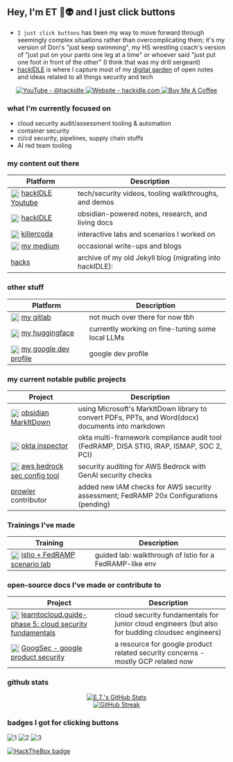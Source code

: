 ## Hey, I'm ET 🧪👽  and I just click buttons

- `I just click buttons` has been my way to move forward through seemingly complex situations rather than overcomplicating them; it's my version of Dori's "just keep swimming", my HS wrestling coach's version of "just put on your pants one leg at a time" or whoever said "just put one foot in front of the other" (I think that was my drill sergeant)
-  [hackIDLE](https://hackidle.com/README) is where I capture most of my [digital garden](https://www.youtube.com/watch?v=ckv_CjyKyZY) of open notes and ideas related to all things security and tech

<p align="center">

  <a href="https://www.youtube.com/@hackidle">
    <img alt="YouTube - @hackidle" src="https://img.shields.io/badge/YouTube-@hackidle-FF0000?style=for-the-badge&logo=youtube&logoColor=white" />
  </a>
  <a href="https://hackidle.com/">
    <img alt="Website - hackidle.com" src="https://img.shields.io/badge/Website-hackidle.com-0b72b9?style=for-the-badge&logo=google-chrome&logoColor=white" />
  </a>
    <a href="https://www.buymeacoffee.com/ethantroy">
    <img alt="Buy Me A Coffee" src="https://img.shields.io/badge/Buy%20Me%20a%20Coffee-donate-FFDD00?style=for-the-badge&logo=buymeacoffee&logoColor=black" />
  </a>
</p>

### what I'm currently focused on

- cloud security audit/assessment tooling & automation
- container security
- ci/cd security, pipelines, supply chain stuffs
- AI red team tooling

### my content out there

| Platform                                                                                                                                                                                | Description                                              |
| --------------------------------------------------------------------------------------------------------------------------------------------------------------------------------------- | -------------------------------------------------------- |
| <img alt="YouTube" width="20" height="20" src="https://cdn.simpleicons.org/youtube/FF0000" style="vertical-align:middle;" /> [hackIDLE Youtube](https://www.youtube.com/@hackidle)      | tech/security videos, tooling walkthroughs, and demos    |
| <img alt="Obsidian" width="20" height="20" src="https://cdn.simpleicons.org/obsidian/7C3AED" style="vertical-align:middle;" /> [hackIDLE](https://hackidle.com/)                        | obsidian-powered notes, research, and living docs        |
| <img alt="Kubernetes" width="20" height="20" src="https://cdn.simpleicons.org/kubernetes/326CE5" style="vertical-align:middle;" /> [killercoda](https://killercoda.com/ethanolivertroy) | interactive labs and scenarios I worked on               |
| <img alt="Medium" width="20" height="20" src="https://cdn.simpleicons.org/medium/12100E" style="vertical-align:middle;" /> [my medium](https://medium.com/@ethanolivertroy)             | occasional write-ups and blogs                           |
| [hacks](https://hacks.ethantroy.com/)                                                                                                                                                   | archive of my old Jekyll blog (migrating into hackIDLE): |

### other stuff

| Platform                                                                                                                                                                                | Description                                      |
| --------------------------------------------------------------------------------------------------------------------------------------------------------------------------------------- | ------------------------------------------------ |
| <img alt="GitLab" width="20" height="20" src="https://cdn.simpleicons.org/gitlab/FC6D26" style="vertical-align:middle;" /> [my gitlab](https://gitlab.com/ethanolivertroy)              | not much over there for now tbh                  |
| <img alt="Hugging Face" width="20" height="20" src="https://cdn.simpleicons.org/huggingface" style="vertical-align:middle;" /> [my huggingface](https://huggingface.co/ethanolivertroy) | currently working on fine-tuning some local LLMs |
| <img alt="Google" width="20" height="20" src="https://cdn.simpleicons.org/google/4285F4" style="vertical-align:middle;" /> [my google dev profile](https://g.dev/ethantroy)             | google dev profile                               |

### my current notable public projects

| Project                                                                                                                                                                                                                                               | Description                                                                                        |
| ----------------------------------------------------------------------------------------------------------------------------------------------------------------------------------------------------------------------------------------------------- | -------------------------------------------------------------------------------------------------- |
| <img width="20" height="20" alt="obsidian-icon" src="https://github.com/user-attachments/assets/6daadbf9-b6ed-4b76-a34c-3411b8f57857" style="vertical-align:middle;" /> [obsidian MarkItDown](https://github.com/ethanolivertroy/obsidian-markitdown) | using Microsoft's MarkItDown library to convert PDFs, PPTs, and Word(docx) documents into markdown |
| <img alt="Okta" width="20" height="20" src="https://cdn.simpleicons.org/okta/007DC1" style="vertical-align:middle;" /> [okta inspector](https://github.com/ethanolivertroy/okta-inspector)                                                            | okta multi-framework compliance audit tool (FedRAMP, DISA STIG, IRAP, ISMAP, SOC 2, PCI)           |
| <img alt="AWS Bedrock" width="20" height="20" src="https://github.com/user-attachments/assets/0b2ec338-7b82-40ae-9693-3bb83adf3392" style="vertical-align:middle;" /> [aws bedrock sec config tool](https://github.com/ethanolivertroy/AWS-BedRock-Security-Config-Check)                        | security auditing for AWS Bedrock with GenAI security checks                                       |
| [prowler](https://github.com/prowler-cloud/prowler) contributor                                                                                                                                                                                       | added new IAM checks for AWS security assessment; FedRAMP 20x Configurations (pending)             |

### Trainings I've made

| Training                                                                                                                                                                                                                          | Description                                             |
| --------------------------------------------------------------------------------------------------------------------------------------------------------------------------------------------------------------------------------- | ------------------------------------------------------- |
| <img alt="Istio" width="20" height="20" src="https://cdn.simpleicons.org/istio/466BB0" style="vertical-align:middle;" /> [istio + FedRAMP scenario lab](https://killercoda.com/ethanolivertroy/scenario/istio-fedramp-compliance) | guided lab: walkthrough of Istio for a FedRAMP-like env |

### open-source docs I've made or contribute to

| Project                                                                                                                                                                                                                      | Description                                                                                      |
| ---------------------------------------------------------------------------------------------------------------------------------------------------------------------------------------------------------------------------- | ------------------------------------------------------------------------------------------------ |
| <img alt="Docs" width="20" height="20" src="https://cdn.simpleicons.org/readthedocs/8CA1AF" style="vertical-align:middle;" /> [learntocloud.guide- phase 5: cloud security fundamentals](https://learntocloud.guide/phase5/) | cloud security fundamentals for junior cloud engineers (but also for budding cloudsec engineers) |
| <img alt="Google Cloud" width="20" height="20" src="https://cdn.simpleicons.org/googlecloud/4285F4" style="vertical-align:middle;" /> [GoogSec - google product security](https://hackidle.github.io/Goog-Sec/)              | a resource for google product related security concerns - mostly GCP related now                 |

### github stats

<p align="center">
  <a href="https://github.com/anuraghazra/github-readme-stats">
    <img alt="E.T.'s GitHub Stats" src="https://github-readme-stats.vercel.app/api?username=ethanolivertroy&show_icons=true&theme=catppuccin_mocha" />
  </a>
  <br/>
  <a href="https://git.io/streak-stats">
    <img alt="GitHub Streak" src="https://streak-stats.demolab.com?user=ethanolivertroy&theme=catppuccin-mocha&hide_border=true" />
  </a>
  
</p>

### badges I got for clicking buttons

![1](https://github.com/user-attachments/assets/c9932529-2d61-4dc4-96b1-9d3c5e263c85)
![2](https://github.com/user-attachments/assets/f9aada99-27e5-43f6-84fe-a8fdf8f63508)
![3](https://github.com/user-attachments/assets/7a8173f4-6269-4bdb-9dc6-aca195dfe169)

<a href="https://app.hackthebox.com/profile/339226"><img alt="HackTheBox badge" src="https://www.hackthebox.com/badge/image/339226"></a>



